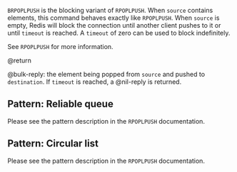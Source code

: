 `BRPOPLPUSH` is the blocking variant of `RPOPLPUSH`.
When `source` contains elements, this command behaves exactly like
`RPOPLPUSH`. When `source` is empty, Redis will block
the connection until another client pushes to it or until `timeout` is reached. A `timeout` of zero can be used to block indefinitely.

See `RPOPLPUSH` for more information.

@return

@bulk-reply: the element being popped from `source` and pushed to
`destination`. If `timeout` is reached, a @nil-reply is returned.

## Pattern: Reliable queue

Please see the pattern description in the `RPOPLPUSH` documentation.

## Pattern: Circular list

Please see the pattern description in the `RPOPLPUSH` documentation.

